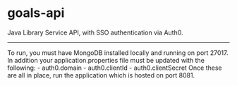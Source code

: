 # goals-api
Java Library Service API, with SSO authentication via Auth0.
<hr/>
To run, you must have MongoDB installed locally and running on port 27017.
In addition your application.properties file must be updated with the following:
 - auth0.domain
 - auth0.clientId
 - auth0.clientSecret
 Once these are all in place, run the application which is hosted on port 8081.
